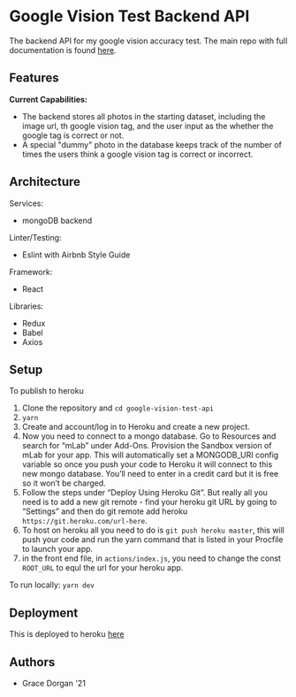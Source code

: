# Google Vision Test Backend API

The backend API for my google vision accuracy test. The main repo with full documentation is found [here](https://github.com/gracedorgan/google-vision-test).

## Features

**Current Capabilities:**
* The backend stores all photos in the starting dataset, including the image url, th google vision tag, and the user input as the whether the google tag is correct or not.
* A special "dummy" photo in the database keeps track of the number of times the users think a google vision tag is correct or incorrect.

## Architecture
Services:
* mongoDB backend

Linter/Testing:
* Eslint with Airbnb Style Guide

Framework:
* React

Libraries:
* Redux
* Babel
* Axios

## Setup

To publish to heroku 
1. Clone the repository and `cd google-vision-test-api`
2. `yarn`
3. Create and account/log in to Heroku and create a new project.
4. Now you need to connect to a mongo database. Go to Resources and search for “mLab” under Add-Ons. Provision the Sandbox version of mLab for your app. This will automatically set a MONGODB_URI config variable so once you push your code to Heroku it will connect to this new mongo database. You’ll need to enter in a credit card but it is free so it won’t be charged.
5. Follow the steps under “Deploy Using Heroku Git”. But really all you need is to add a new git remote - find your heroku git URL by going to “Settings” and then do git remote add heroku `https://git.heroku.com/url-here`.
6. To host on heroku all you need to do is `git push heroku master`, this will push your code and run the yarn command that is listed in your Procfile to launch your app.
7. in the front end file, in `actions/index.js`, you need to change the const `ROOT_URL` to equl the url for your heroku app.

To run locally:
`yarn dev`

## Deployment

This is deployed to heroku [here](https://google-vision-test-api.herokuapp.com/)

## Authors
* Grace Dorgan '21
